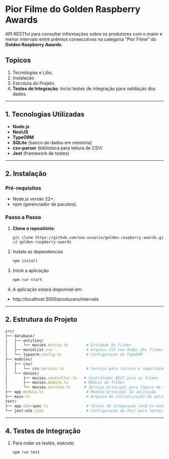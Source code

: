 # Pior Filme do Golden Raspberry Awards

API RESTful para consultar informações sobre os produtores com o maior e menor intervalo entre prêmios consecutivos na categoria "Pior Filme" do **Golden Raspberry Awards**.

## **Topicos**
1. Tecnologias e Libs.
2. Instalação
3. Estrutura do Projeto.
4. **Testes de Integração**: Inclui testes de integração para validação dos dados.

---

## **1. Tecnologias Utilizadas**
- **Node.js**
- **NestJS**
- **TypeORM**
- **SQLite** (banco de dados em memória)
- **csv-parser** (biblioteca para leitura de CSV)
- **Jest** (framework de testes)

---

## **2. Instalação**

### **Pré-requisitos**
- Node.js versão 22+.
- npm (gerenciador de pacotes).

### **Passo a Passo**

1. **Clone o repositório:**
   ```bash
   git clone https://github.com/seu-usuario/golden-raspberry-awards.git](https://github.com/laercio-nogueira/golden-raspberry-awards-films.git
   cd golden-raspberry-awards
   ```

2. Instale as dependencias
   ```bash
   npm install

3. Inicie a aplicação
   ```bash
   npm run start

4. A aplicação estará disponível em:
- http://localhost:3000/producers/intervals

---

## **2. Estrutura do Projeto**
```ruby
src/
├── database/
│   ├── entities/
│   │   └── movies.entity.ts        # Entidade de filmes
│   ├── movielist.csv               # Arquivo CSV com dados dos filmes
│   └── typeorm.config.ts           # Configuração do TypeORM
├── modules/
│   ├── csv/
│   │   └── csv.service.ts          # Serviço para leitura e importação do CSV
│   └── movies/
│       ├── movies.controller.ts   # Controlador REST para os filmes
│       ├── movies.module.ts       # Módulo de filmes
│       └── movies.service.ts      # Serviço principal para lógica de negócio
├── app.module.ts                   # Módulo principal da aplicação
├── main.ts                         # Arquivo de inicialização da aplicação
test/
├── app.e2e-spec.ts                 # Testes de integração (end-to-end)
└── jest-e2e.json                   # Configuração do Jest para testes e2e
```

---

## **4. Testes de Integração**
1. Para rodar os testes, execute:
   ```bash
   npm run test

